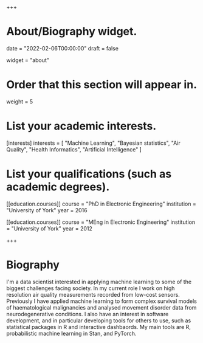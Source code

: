 +++
# About/Biography widget.

date = "2022-02-06T00:00:00"
draft = false

widget = "about"

# Order that this section will appear in.
weight = 5

# List your academic interests.
[interests]
  interests = [
    "Machine Learning",
    "Bayesian statistics",
    "Air Quality",
    "Health Informatics",
    "Artificial Intelligence"
  ]

# List your qualifications (such as academic degrees).
[[education.courses]]
  course = "PhD in Electronic Engineering"
  institution = "University of York"
  year = 2016

[[education.courses]]
  course = "MEng in Electronic Engineering"
  institution = "University of York"
  year = 2012

+++

# Biography

I'm a data scientist interested in applying machine learning to some of the biggest challenges facing society.
In my current role I work on high resolution air quality measurements recorded from low-cost sensors.
Previously I have applied machine learning to form complex survival models of haematological malignancies and analysed movement disorder data from neurodegenerative conditions.
I also have an interest in software development, and in particular developing tools for others to use, such as statistical packages in R and interactive dashbaords.
My main tools are R, probabilistic machine learning in Stan, and PyTorch.
